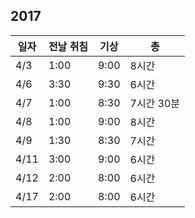 ## 2017

| 일자 | 전날 취침 | 기상 | 총 |
|---|---|---|---|
| 4/3 | 1:00 | 9:00 | 8시간 |
| 4/6 | 3:30 | 9:30 | 6시간 |
| 4/7 | 1:00 | 8:30 | 7시간 30분 |
| 4/8 | 1:00 | 9:00 | 8시간 |
| 4/9 | 1:30 | 8:30 | 7시간 |
| 4/11 | 3:00 | 9:00 | 6시간 |
| 4/12 | 2:00 | 8:00 | 6시간 |
| 4/17 | 2:00 | 8:00 | 6시간 |
